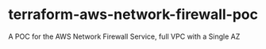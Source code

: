 # terraform-aws-network-firewall-poc
A POC for the AWS Network Firewall Service, full VPC with a Single AZ
